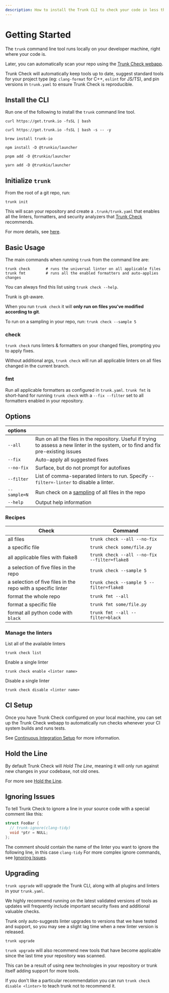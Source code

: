 ```yaml
---
description: How to install the Trunk CLI to check your code in less than 60 seconds.
---
```


# Getting Started

The `trunk` command line tool runs locally on your developer machine, right where your code is.

Later, you can automatically scan your repo using the [Trunk Check webapp](https://docs.trunk.io/check/check-cloud-ci-integration).

Trunk Check will automatically keep tools up to date, suggest standard tools for your project type (eg: `clang-format` for C++, `eslint` for JS/TS), and pin versions in `trunk.yaml` to ensure Trunk Check is reproducible.

## Install the CLI

Run one of the following to install the `trunk` command line tool.

```shell
curl https://get.trunk.io -fsSL | bash
```

```shell
curl https://get.trunk.io -fsSL | bash -s -- -y
```

```shell
brew install trunk-io
```

```shell
npm install -D @trunkio/launcher
```

```shell
pnpm add -D @trunkio/launcher
```

```shell
yarn add -D @trunkio/launcher
```

## Initialize `trunk`

From the root of a git repo, run:

```shell
trunk init
```

This will scan your repository and create a `.trunk/trunk.yaml` that enables all the linters, formatters, and security analyzers that [Trunk Check](https://docs.trunk.io/check) recommends.

For more details, see [here](https://docs.trunk.io/check/advanced-setup/cli/init-in-a-git-repo).

## Basic Usage

The main commands when running `trunk` from the command line are:

```shell
trunk check       # runs the universal linter on all applicable files
trunk fmt         # runs all the enabled formatters and auto-applies changes
```

You can always find this list using `trunk check --help`.

Trunk is git-aware.

When you run `trunk check` it will **only run on files you've modified according to git**.

To run on a sampling in your repo, run: `trunk check --sample 5`

### check

`trunk check` runs linters & formatters on your changed files, prompting you to apply fixes.

Without additional args, `trunk check` will run all applicable linters on all files changed in the current branch.

### fmt

Run all applicable formatters as configured in `trunk.yaml`. `trunk fmt` is short-hand for running `trunk check` with a `--fix --filter` set to all formatters enabled in your repository.

## Options

| options      |                                                                                                                                       |
| :----------- | :------------------------------------------------------------------------------------------------------------------------------------ |
| `--all`      | Run on all the files in the repository. Useful if trying to assess a new linter in the system, or to find and fix pre-existing issues |
| `--fix`      | Auto-apply all suggested fixes                                                                                                        |
| `--no-fix`   | Surface, but do not prompt for autofixes                                                                                              |
| `--filter`   | List of comma-separated linters to run. Specify `--filter=-linter` to disable a linter.                                               |
| `--sample=N` | Run check on a [sampling](https://docs.trunk.io/check/advanced-setup/cli/cli-options#sample) of all files in the repo                 |
| `--help`     | Output help information                                                                                                               |

### Recipes

| Check                                                        | Command                                      |
| ------------------------------------------------------------ | -------------------------------------------- |
| all files                                                    | `trunk check --all --no-fix`                 |
| a specific file                                              | `trunk check some/file.py`                   |
| all applicable files with flake8                             | `trunk check --all --no-fix --filter=flake8` |
| a selection of five files in the repo                        | `trunk check --sample 5`                     |
| a selection of five files in the repo with a specific linter | `trunk check --sample 5 --filter=flake8`     |
| format the whole repo                                        | `trunk fmt --all`                            |
| format a specific file                                       | `trunk fmt some/file.py`                     |
| format all python code with `black`                          | `trunk fmt --all --filter=black`             |

### Manage the linters

List all of the available linters

```shell
trunk check list
```

Enable a single linter

```shell
trunk check enable <linter name>
```

Disable a single linter

```shell
trunk check disable <linter name>
```

## CI Setup

Once you have Trunk Check configured on your local machine, you can set up the Trunk Check webapp to automatically run checks whenever your CI system builds and runs tests.

See [Continuous Integration Setup](https://docs.trunk.io/check/check-cloud-ci-integration) for more information.

## Hold the Line

By default Trunk Check will _Hold The Line_, meaning it will only run against new changes in your codebase, not old ones.

For more see [Hold the Line](https://docs.trunk.io/check/configuration/hold-the-line).

## Ignoring Issues

To tell Trunk Check to ignore a line in your source code with a special comment like this:

```cpp
struct FooBar {
  // trunk-ignore(clang-tidy)
  void *ptr = NULL;
};
```

The comment should contain the name of the linter you want to ignore the following line, in this case `clang-tidy` For more complex ignore commands, see [Ignoring Issues](https://docs.trunk.io/check/configuration/ignoring-issues).

## Upgrading

`trunk upgrade` will upgrade the Trunk CLI, along with all plugins and linters in your `trunk.yaml`.

We highly recommend running on the latest validated versions of tools as updates will frequently include important security fixes and additional valuable checks.

Trunk only auto-suggests linter upgrades to versions that we have tested and support, so you may see a slight lag time when a new linter version is released.

```shell
trunk upgrade
```

`trunk upgrade` will also recommend new tools that have become applicable since the last time your repository was scanned.

This can be a result of using new technologies in your repository or trunk itself adding support for more tools.

If you don't like a particular recommendation you can run `trunk check disable <linter>` to teach trunk not to recommend it.
